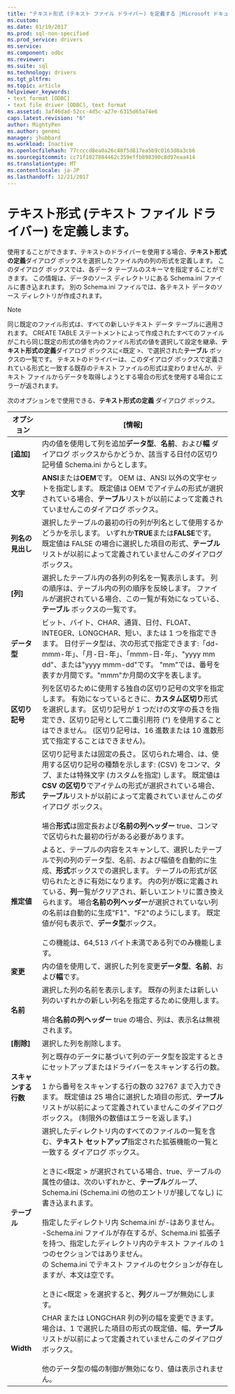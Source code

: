 ```yaml
---
title: "テキスト形式 (テキスト ファイル ドライバー) を定義する |Microsoft ドキュメント"
ms.custom: 
ms.date: 01/19/2017
ms.prod: sql-non-specified
ms.prod_service: drivers
ms.service: 
ms.component: odbc
ms.reviewer: 
ms.suite: sql
ms.technology: drivers
ms.tgt_pltfrm: 
ms.topic: article
helpviewer_keywords:
- text format [ODBC]
- text file driver [ODBC], text format
ms.assetid: 3af46dad-52cc-4d5c-a27e-6315d65a74e6
caps.latest.revision: "6"
author: MightyPen
ms.author: genemi
manager: jhubbard
ms.workload: Inactive
ms.openlocfilehash: 77ccccd8ea0a26c48f5d817ea5b9c0163d8a3cb6
ms.sourcegitcommit: cc71f1027884462c359effb898390c8d97eaa414
ms.translationtype: MT
ms.contentlocale: ja-JP
ms.lasthandoff: 12/21/2017
---
```

# <a name="defining-text-format-text-file-driver"></a>テキスト形式 (テキスト ファイル ドライバー) を定義します。
使用することができます、テキストのドライバーを使用する場合、**テキスト形式の定義**ダイアログ ボックスを選択したファイル内の列の形式を定義します。 このダイアログ ボックスでは、各データ テーブルのスキーマを指定することができます。 この情報は、データのソース ディレクトリにある Schema.ini ファイルに書き込まれます。 別の Schema.ini ファイルでは、各テキスト データのソース ディレクトリが作成されます。  
  
> [!NOTE]  
>  同じ既定のファイル形式は、すべての新しいテキスト データ テーブルに適用されます。 CREATE TABLE ステートメントによって作成されたすべてのファイルがこれら同じ既定の形式の値を内のファイル形式の値を選択して設定を継承、**テキスト形式の定義**ダイアログ ボックスに\<既定 >、で選択された**テーブル** ボックスの一覧です。 テキストのドライバーは、このダイアログ ボックスで定義されている形式と一致する既存のテキスト ファイルの形式は変わりませんが、テキスト ファイルからデータを取得しようとする場合の形式を使用する場合にエラーが返されます。  
  
 次のオプションをで使用できる、**テキスト形式の定義** ダイアログ ボックス。  
  
|オプション|[情報]|  
|------------|-----------------|  
|**[追加]**|内の値を使用して列を追加**データ型**、**名前**、および**幅** ダイアログ ボックスからかどうか、該当する日付の区切り記号値 Schema.ini からとします。|  
|**文字**|**ANSI**または**OEM**です。 OEM は、ANSI 以外の文字セットを指定します。 既定値は OEM でアイテムの形式が選択されている場合、**テーブル**リストが以前によって定義されていませんこのダイアログ ボックス。|  
|**列名の見出し**|選択したテーブルの最初の行の列が列名として使用するかどうかを示します。 いずれか**TRUE**または**FALSE**です。 既定値は FALSE の場合に選択した項目の形式、**テーブル**リストが以前によって定義されていませんこのダイアログ ボックス。|  
|**[列]**|選択したテーブル内の各列の列名を一覧表示します。 列の順序は、テーブル内の列の順序を反映します。 ファイルが選択されている場合、この一覧が有効になっている、**テーブル** ボックスの一覧です。|  
|**データ型**|ビット、バイト、CHAR、通貨、日付、FLOAT、INTEGER、LONGCHAR、短い、または 1 つを指定できます。 日付データ型は、次の形式で指定できます:「dd-mmm-年」、「月-日-年」、「mmm-日-年」、"yyyy mm dd"、または"yyyy mmm-dd"です。 "mm"では、番号を表すか月間です。"mmm"か月間の文字を表します。|  
|**区切り記号**|列を区切るために使用する独自の区切り記号の文字を指定します。 有効になっているときに、**カスタム区切り**形式を選択します。 区切り記号が 1 つだけの文字の長さを指定でき、区切り記号として二重引用符 (") を使用することはできません。 (区切り記号は、16 進数または 10 進数形式で指定することはできません)。|  
|**形式**|区切り記号または固定の長さ。 区切られた場合、は、使用する区切り記号の種類を示します: (CSV) をコンマ、タブ、または特殊文字 (カスタムを指定) します。 既定値は**CSV の区切り**でアイテムの形式が選択されている場合、**テーブル**リストが以前によって定義されていませんこのダイアログ ボックス。<br /><br /> 場合**形式**は固定長および**名前の列ヘッダー** true、コンマで区切られた最初の行がある必要があります。|  
|**推定値**|よると、テーブルの内容をスキャンして、選択したテーブルで列の列のデータ型、名前、および幅値を自動的に生成、**形式**ボックスでの選択します。 テーブルの形式が区切られたときに有効になります。 内の列が既に定義されている、**列**一覧がクリアされ、新しいエントリに置き換えられます。 場合**名前の列ヘッダー**が選択されていない列の名前は自動的に生成"F1"、"F2"のようにします。 既定値が何も表示で、**データ型**ボックス。<br /><br /> この機能は、64,513 バイト未満である列でのみ機能します。|  
|**変更**|内の値を使用して、選択した列を変更**データ型**、**名前**、および**幅**です。|  
|**名前**|選択した列の名前を表示します。 既存の列または新しい列のいずれかの新しい列名を指定するために使用します。<br /><br /> 場合**名前の列ヘッダー** true の場合、列は、表示名は無視されます。|  
|**[削除]**|選択した列を削除します。|  
|**スキャンする行数**|列と既存のデータに基づいて列のデータ型を設定するときにセットアップまたはドライバーをスキャンする行の数。<br /><br /> 1 から番号をスキャンする行の数の 32767 まで入力できます。 既定値は 25 場合に選択した項目の形式、**テーブル**リストが以前によって定義されていませんこのダイアログ ボックス。 (制限外の数値はエラーを返します。)|  
|**テーブル**|選択したディレクトリ内のすべてのファイルの一覧を含む、**テキスト セットアップ**指定された拡張機能の一覧と一致する ダイアログ ボックス。<br /><br /> ときに\<既定 > が選択されている場合、true、テーブルの属性の値は、次のいずれかと、**テーブル**グループ、Schema.ini (Schema.ini の他のエントリが接してなし) に書き込まれます。<br /><br /> 指定したディレクトリ内 Schema.ini が-はありません。<br />-Schema.ini ファイルが存在するが、Schema.ini 拡張子を持つ、指定したディレクトリ内のテキスト ファイルの 1 つのセクションではありません。<br />の Schema.ini でテキスト ファイルのセクションが存在しますが、本文は空です。<br /><br /> ときに\<既定 > を選択すると、**列**グループが無効にします。|  
|**Width**|CHAR または LONGCHAR 列の列の幅を変更できます。 場合は、1 で選択した項目の形式の既定値、幅、**テーブル**リストが以前によって定義されていませんこのダイアログ ボックス。<br /><br /> 他のデータ型の幅の制御が無効になり、値は表示されません。|
